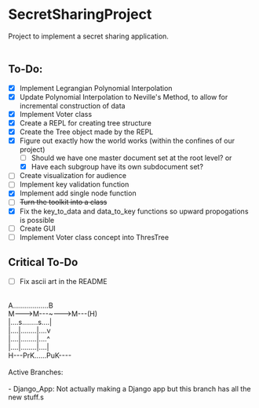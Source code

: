 # SecretSharingProject
Project to implement a secret sharing application.<br/>
<br/>
## To-Do:
- [X] Implement Legrangian Polynomial Interpolation
- [X] Update Polynomial Interpolation to Neville's Method, to allow for incremental construction of data
- [X] Implement Voter class
- [X] Create a REPL for creating tree structure<br/>
- [X] Create the Tree object made by the REPL<br/>
- [X] Figure out exactly how the world works (within the confines of our project)<br/>
  - [ ] Should we have one master document set at the root level? or<br/>
  - [X] Have each subgroup have its own subdocument set?<br/>
- [ ] Create visualization for audience
- [ ] Implement key validation function
- [X] Implement add single node function
- [ ] ~~Turn the toolkit into a class~~
- [X] Fix the key_to_data and data_to_key functions so upward propogations is possible
- [ ] Create GUI
- [ ] Implement Voter class concept into ThresTree

## Critical To-Do
- [ ] Fix ascii art in the README
<br/>
A..................B<br/>
M--->M---~--->M---(H)<br/>
|....s........s....|<br/>
|....|........|....v<br/>
|....|........|....^<br/>
|....|........|....|<br/>
H---PrK......PuK----<br/>
<br/>
Active Branches:<br/>
<br/>
- Django_App: Not actually making a Django app but this branch has all the new stuff.s<br/>
